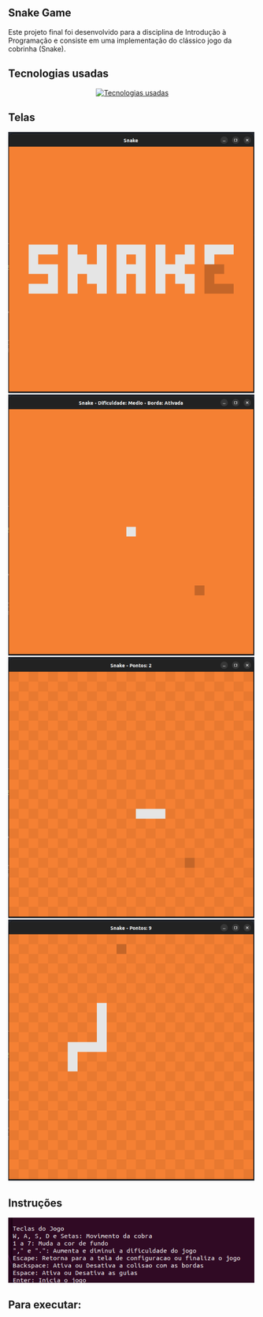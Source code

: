 ## Snake Game
Este projeto final foi desenvolvido para a disciplina de Introdução à Programação e consiste em uma implementação do clássico jogo da cobrinha (Snake).

## Tecnologias usadas

<div align="center">
  <a href="https://skillicons.dev">
    <img src="https://skillicons.dev/icons?i=c,cmake&theme=dark" alt="Tecnologias usadas" />
  </a>
</div>

## Telas 

<img src="telas/game.png" alt="Tela init" width="500"/>
<img src="telas/game2.png" alt="Tela init" width="500"/>
<img src="telas/game3.png" alt="Tela init" width="500"/>
<img src="telas/game4.png" alt="Tela init" width="500"/>

## Instruções
<img src="telas/instru.png" alt="Tela init" width="500"/>

## Para executar:
```bash


